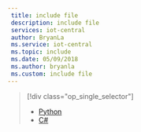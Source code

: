 ```yaml
---
 title: include file
 description: include file
 services: iot-central
 author: BryanLa
 ms.service: iot-central
 ms.topic: include
 ms.date: 05/09/2018
 ms.author: bryanla
 ms.custom: include file
---
```

> [!div class="op_single_selector"]
> * [Python](../articles/iot-central/howto-connect-raspberry-pi-python.md)
> * [C#](../articles/iot-central/howto-connect-raspberry-pi-csharp.md)